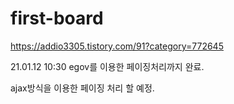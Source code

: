 # first-board
https://addio3305.tistory.com/91?category=772645 


21.01.12 10:30
egov를 이용한 페이징처리까지 완료.

ajax방식을 이용한 페이징 처리 할 예정.
